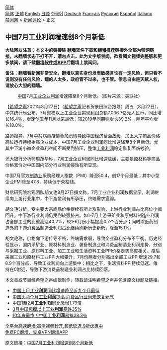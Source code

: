  <!-- 面包屑导航 --> <div class="breadcrumb"><!-- GTranslate: https://gtranslate.io/ -->  <div class="switcher notranslate">  <div class="selected">  <a href="#" onclick="return false;"> 简体</a>  </div>  <div class="option">  <a href="https://www.bannedbook.org" onclick="doGTranslate('zh-CN|zh-CN');jQuery('div.switcher div.selected a').html(jQuery(this).html());return false;" title="简体中文" class="nturl selected"> 简体</a>  <a href="https://www.bannedbook.org/zh-tw/" onclick="doGTranslate('zh-CN|zh-TW');jQuery('div.switcher div.selected a').html(jQuery(this).html());return false;" title="繁體中文" class="nturl"> 正體</a>  <a href="https://www.bannedbook.org/en/" onclick="doGTranslate('zh-CN|en');jQuery('div.switcher div.selected a').html(jQuery(this).html());return false;" title="English" class="nturl"> English</a>  <a href="https://www.bannedbook.org/ja/" onclick="doGTranslate('zh-CN|ja');jQuery('div.switcher div.selected a').html(jQuery(this).html());return false;" title="日本語" class="nturl"> 日語</a>  <a href="https://www.bannedbook.org/ko/" onclick="doGTranslate('zh-CN|ko');jQuery('div.switcher div.selected a').html(jQuery(this).html());return false;" title="한국어" class="nturl"> 한국어</a>  <a href="https://www.bannedbook.org/de/" onclick="doGTranslate('zh-CN|de');jQuery('div.switcher div.selected a').html(jQuery(this).html());return false;" title="Deutsch" class="nturl"> Deutsch</a>  <a href="https://www.bannedbook.org/fr/" onclick="doGTranslate('zh-CN|fr');jQuery('div.switcher div.selected a').html(jQuery(this).html());return false;" title="Français" class="nturl"> Français</a>  <a href="https://www.bannedbook.org/ru/" onclick="doGTranslate('zh-CN|ru');jQuery('div.switcher div.selected a').html(jQuery(this).html());return false;" title="Русский" class="nturl"> Русский</a>  <a href="https://www.bannedbook.org/es/" onclick="doGTranslate('zh-CN|es');jQuery('div.switcher div.selected a').html(jQuery(this).html());return false;" title="Español" class="nturl"> Español</a>  <a href="https://www.bannedbook.org/it/" onclick="doGTranslate('zh-CN|it');jQuery('div.switcher div.selected a').html(jQuery(this).html());return false;" title="Italiano" class="nturl"> Italiano</a>  </div>  </div>      <div class='breadcrumb-sub'><!-- Breadcrumb NavXT 6.3.0 --> <a href="https://www.bannedbook.org/" class="home">禁闻网</a> &gt; <a href="https://www.bannedbook.org/bnews/comments/" class="category">新闻评论</a> &gt; 正文</div></div><h2>中国7月工业利润增速创8个月新低</h2> <p class="notice"><b>大陆网友注意：本文中的链接除 <a href="https://github.com/bannedbook/fanqiang" >翻墙</a>软件下载和<a href="https://github.com/killgcd/justmysocks/blob/master/README.md">翻墙推荐</a>链接外全部为禁网链接，未翻墙状态下打不开，请勿点击。此为文字版禁闻，欲看图文视频完整版和更多禁闻，请下载<a href="https://github.com/bannedbook/fanqiang">翻墙软件或APP</a>后翻墙上禁闻网。</p><p>备注：翻墙看新闻非常安全，翻墙以真实身份发表敏感言论有一定风险，但只看不说则没有任何风险，翻的人太多，政府管不过来，也不管。信息自由是天赋人权，请放心大胆的翻墙。</b></p>  <div class="entry"> <figure> <p><figcaption><a href="https://www.bannedbook.org/bnews/tag/%E4%B8%AD%E5%9B%BD/" class="st_tag internal_tag" rel="tag" title="标签 中国 下的日志">中国</a>7月<a href="https://www.bannedbook.org/bnews/tag/%E5%B7%A5%E4%B8%9A/" class="st_tag internal_tag" rel="tag" title="标签 工业 下的日志">工业</a><a href="https://www.bannedbook.org/bnews/tag/%E4%BC%81%E4%B8%9A%E5%88%A9%E6%B6%A6/" class="st_tag internal_tag" rel="tag" title="标签 企业利润 下的日志">企业利润</a>增速降至8个月新低。（图片来源：美联社）</figcaption></figure> <p>【<span class='wp_keywordlink_affiliate'><a href="https://www.soundofhope.org" title="希望之声" target="_blank">希望之声</a></span>2021年8月27日】（<a href="https://www.bannedbook.org/bnews/tag/%e5%b8%8c%e6%9c%9b%e4%b9%8b%e5%a3%b0/" class="st_tag internal_tag" rel="tag" title="标签 希望之声 下的日志">希望之声</a>记者贺景田综合报导）周五（8月27日），中共统计局公布，7月规模以上工业企业实现<a href="https://www.bannedbook.org/bnews/tag/%E5%88%A9%E6%B6%A6/" class="st_tag internal_tag" rel="tag" title="标签 利润 下的日志">利润</a>总额7,036.7亿元人民币，同比增长16.4%，增速创去年11月以来最低；较2019年同期则增长39.2%，两年平均增长18.0%。</p> <p>路透报导，7月中共病毒疫情叠加汛情导致<span class='wp_keywordlink_affiliate'><a href="https://www.bannedbook.org/" title="中国" target="_blank">中国</a></span>经济全面放缓，加上大宗商品价格高位运行持续抬高企业成本，中国7月工业企业利润同比增速降至8个月新低，尤其中下游小微企业盈利空间不断受到挤压，整体<a href="https://www.bannedbook.org/bnews/tag/%E5%B7%A5%E4%B8%9A%E5%88%A9%E6%B6%A6/" class="st_tag internal_tag" rel="tag" title="标签 工业利润 下的日志">工业利润</a>稳定恢复面临考验。</p>  <p>光大银行分析师周茂华称，7月工业企业利润同比增速放缓，主要是<a href="https://www.bannedbook.org/bnews/tag/%E5%8E%9F%E6%9D%90%E6%96%99/" class="st_tag internal_tag" rel="tag" title="标签 原材料 下的日志">原材料</a>等商品价格涨价对中国国内部分行业利润侵蚀有所显现。</p> <p>中国7月官方<a href="https://www.bannedbook.org/bnews/tag/%e5%88%b6%e9%80%a0%e4%b8%9a/" class="st_tag internal_tag" rel="tag" title="标签 制造业 下的日志">制造业</a>采购经理人指数（PMI）降至50.4，创17个月最低；其中小型企业PMI降至47.8，持续低于荣枯线。</p>  <p>财信研究院宏观团队胡文艳8月27日撰文称，7月工业企业利润数据显示，利润继续向上游行业集中，中下游盈利有所承压，终端需求疲弱。</p> <p>胡文艳分析，受主要大宗商品价格继续有所上涨影响，上游行业利润占比高位小幅回升，中下游行业利润仍受到较强挤占。如1-7月上游采矿业和原材料制造业利润占全部工业的比重高达40.2%，较1-6月份小幅提高0.7个百分点；同时除医药制造外的下游<a href="https://www.bannedbook.org/bnews/tag/%E6%B6%88%E8%B4%B9%E5%93%81/" class="st_tag internal_tag" rel="tag" title="标签 消费品 下的日志">消费品</a>制造业利润占比继续刷新历史新低，降至15.1%。</p>  <p>胡文艳称，价格向下游传导不畅，终端需求弱，导致企业盈利分布不平衡。历史经验显示，国内采矿业、原材料制造业、装备制造业和消费品制造业利润走势，分别与采掘工业、原材料工业、加工工业和生活资料工业PPI价格走势高度相关。疫后采掘工业和原材料工业PPI大幅攀升，7月份两者分别高出全部工业PPI增速29.7和8.9个百分点，导致工业利润向上游集中；相比之下，生活资料PPI持续低迷、维持在0附近，导致下游消费品制造业利润占比持续回落。</p> <p>本文章或节目经希望之声编辑制作，转载请注明希望之声并包含原文标题及链接。 </p>  <ul class='op-related-articles' title='相关阅读'> <li><a href='https://www.bannedbook.org/bnews/baitai/20210827/1614459.html' target='_blank'>中国上月<b>工业利润</b>同比增速降至近九个月最低</a></li> <li><a href='https://www.bannedbook.org/bnews/ssgc/20210328/1514620.html' target='_blank'>中国头两个月<b>工业利润</b>提高 消费品行业尚未恢复元气</a></li> <li><a href='https://www.bannedbook.org/bnews/baitai/20210327/1513978.html' target='_blank'>中国1至2月<b>工业利润</b>同比激增1.79倍</a></li> <li><a href='https://www.bannedbook.org/bnews/comments/20200428/1320402.html' target='_blank'>3月中国规模以上<b>工业利润</b>暴跌35%</a></li> <li><a href='https://www.bannedbook.org/bnews/finance/20200328/1302037.html' target='_blank'>10年来最惨！中国<b>工业利润</b>暴摔38.3％</a></li> </ul> <p class="texttj"> <a href="https://github.com/bannedbook/fanqiang/wiki/V2ray%E6%9C%BA%E5%9C%BA" target="_blank">全平台高速翻墙:高清视频秒开,超低延迟,9折优惠中</a><br/> <a href="https://github.com/bannedbook/fanqiang/wiki/%E7%A6%81%E9%97%BB%E7%BD%91%E5%AE%89%E5%8D%93%E7%BF%BB%E5%A2%99%E6%96%B0%E9%97%BBAPP" target="_blank">免费PC翻墙、安卓VPN翻墙APP</a></p><p>原文链接：<a class="src_link"  href="https://www.soundofhope.org/post/539534" target="_blank">中国7月工业利润增速创8个月新低</a></p><a name='sharetosocial'></a>  <div style="margin-bottom:5px;padding-bottom:5px;clear:both"> <div id="archive-pix-1" class="banner-ads"> <!-- AuctionX Display platform tag START --> <div id="26318x728x90x621x_ADSLOT2" clicktrack="%%CLICK_URL_ESC%%"></div> <!-- AuctionX Display platform tag END --> </div> <div id="archive-pix-2" class="banner-ads"> <!-- AuctionX Display platform tag START --> <div id="26315x300x250x621x_ADSLOT2" clicktrack="%%CLICK_URL_ESC%%"></div> <!-- AuctionX Display platform tag END --> </div> </div>  <div id="archive-pix-1" class="banner-ads"> <!-- AuctionX Display platform tag START --> <div id="26318x728x90x621x_ADSLOT3" clicktrack="%%CLICK_URL_ESC%%"></div> <!-- AuctionX Display platform tag END --> </div> </div><!--END ENTRY--> 